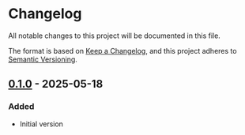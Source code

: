 # Changelog

All notable changes to this project will be documented in this file.

The format is based on [Keep a Changelog](https://keepachangelog.com/en/1.1.0/),
and this project adheres to [Semantic Versioning](https://semver.org/spec/v2.0.0.html).

## [0.1.0] - 2025-05-18

### Added

* Initial version

[unreleased]: https://github.com/speijnik/procroll/compare/v0.1.0...HEAD
[0.1.0]: https://github.com/speijnik/procroll/releases/tag/v0.1.0
